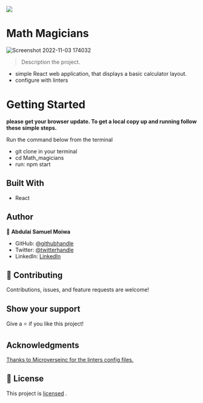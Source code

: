 ![](https://img.shields.io/badge/Microverse-blueviolet)

# Math Magicians

![Screenshot 2022-11-03 174032](https://user-images.githubusercontent.com/38554511/199857171-3828d3fb-870b-4d4c-aebb-61677e86123f.png)


> Description the project.
- simple React web application, that displays a basic calculator layout.
- configure with linters 

# Getting Started

**please get your browser update. To get a local copy up and running follow these simple steps.**

Run the command below from the terminal

- git clone in your terminal
- cd Math_magicians
- run: npm start

## Built With

- React

## Author

👤 **Abdulai Samuel Moiwa**

- GitHub: [@githubhandle](https://github.com/samuelmoiwa)
- Twitter: [@twitterhandle](https://twitter.com/samuelmoiwa)
- LinkedIn: [LinkedIn](https://www.linkedin.com/in/ing-abdulai-samuel-moiwa-726340142/)


## 🤝 Contributing

Contributions, issues, and feature requests are welcome!

## Show your support

Give a ⭐️ if you like this project!

## Acknowledgments

[Thanks to Microverseinc for the linters config files.](https://github.com/microverseinc/linters-config) 

## 📝 License

This project is 
[licensed](https://github.com/samuelmoiwa/Microverse-student-profile-1/blob/Develop/MIT.md) .
